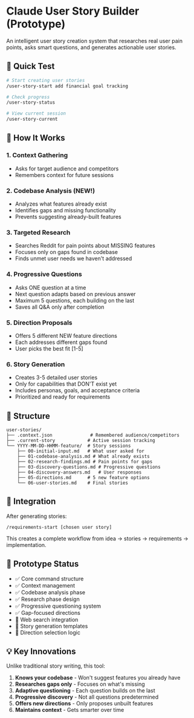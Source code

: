 # Claude User Story Builder (Prototype)

An intelligent user story creation system that researches real user pain points, asks smart questions, and generates actionable user stories.

## 🚀 Quick Test

```bash
# Start creating user stories
/user-story-start add financial goal tracking

# Check progress
/user-story-status

# View current session
/user-story-current
```

## 🎯 How It Works

### 1. Context Gathering
- Asks for target audience and competitors
- Remembers context for future sessions

### 2. Codebase Analysis (NEW!)
- Analyzes what features already exist
- Identifies gaps and missing functionality
- Prevents suggesting already-built features

### 3. Targeted Research
- Searches Reddit for pain points about MISSING features
- Focuses only on gaps found in codebase
- Finds unmet user needs we haven't addressed

### 4. Progressive Questions
- Asks ONE question at a time
- Next question adapts based on previous answer
- Maximum 5 questions, each building on the last
- Saves all Q&A only after completion

### 5. Direction Proposals
- Offers 5 different NEW feature directions
- Each addresses different gaps found
- User picks the best fit [1-5]

### 6. Story Generation
- Creates 3-5 detailed user stories
- Only for capabilities that DON'T exist yet
- Includes personas, goals, and acceptance criteria
- Prioritized and ready for requirements

## 📁 Structure

```
user-stories/
├── .context.json              # Remembered audience/competitors
├── .current-story            # Active session tracking
└── YYYY-MM-DD-HHMM-feature/  # Story sessions
    ├── 00-initial-input.md   # What user asked for
    ├── 01-codebase-analysis.md # What already exists
    ├── 02-research-findings.md # Pain points for gaps
    ├── 03-discovery-questions.md # Progressive questions
    ├── 04-discovery-answers.md   # User responses
    ├── 05-directions.md      # 5 new feature options
    └── 06-user-stories.md    # Final stories
```

## 🔗 Integration

After generating stories:
```
/requirements-start [chosen user story]
```

This creates a complete workflow from idea → stories → requirements → implementation.

## 🧪 Prototype Status

- ✅ Core command structure
- ✅ Context management
- ✅ Codebase analysis phase
- ✅ Research phase design
- ✅ Progressive questioning system
- ✅ Gap-focused directions
- 🚧 Web search integration
- 🚧 Story generation templates
- 🚧 Direction selection logic

## 💡 Key Innovations

Unlike traditional story writing, this tool:
1. **Knows your codebase** - Won't suggest features you already have
2. **Researches gaps only** - Focuses on what's missing
3. **Adaptive questioning** - Each question builds on the last
4. **Progressive discovery** - Not all questions predetermined
5. **Offers new directions** - Only proposes unbuilt features
6. **Maintains context** - Gets smarter over time